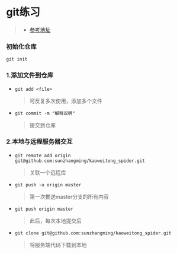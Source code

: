 
# git练习
> * [参考地址](https://www.liaoxuefeng.com/wiki/0013739516305929606dd18361248578c67b8067c8c017b000)
### 初始化仓库
`git init`
### 1.添加文件到仓库
* `git add <file>` 
   > 可反复多次使用，添加多个文件
* `git commit -m "解释说明"`
   >提交到仓库
### 2.本地与远程服务器交互
* `git remote add origin git@github.com:sunzhangming/kaoweitong_spider.git`
   > 关联一个远程库
* `git push -u origin master`
   > 第一次推送master分支的所有内容
* `git push origin master`
   > 此后，每次本地提交后
* `git clone git@github.com:sunzhangming/kaoweitong_spider.git`
   > 将服务端代码下载到本地